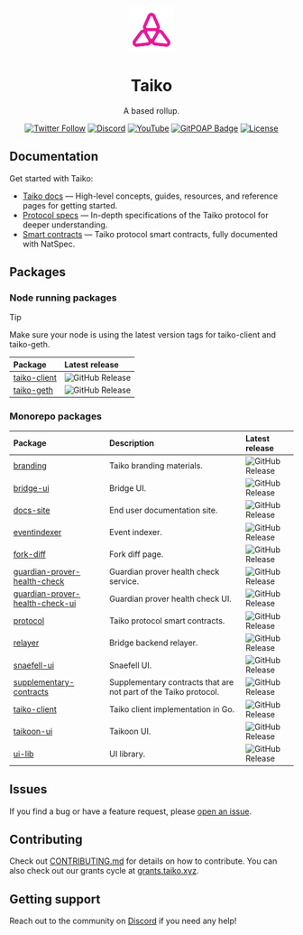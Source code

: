 <p align="center">
  <img src="./packages/branding/RGB SVG (For Digital Use)/Taiko Icon/taiko-icon-blk.svg" width="80" alt="Logo for Taiko" />
</p>

<h1 align="center">
  Taiko
</h1>

<p align="center">
  A based rollup.
</p>

<div align="center">

[![Twitter Follow](https://img.shields.io/twitter/follow/taikoxyz?style=social)](https://twitter.com/taikoxyz)
[![Discord](https://img.shields.io/discord/984015101017346058?color=%235865F2&label=Discord&logo=discord&logoColor=%23fff)](https://discord.gg/taikoxyz)
[![YouTube](https://img.shields.io/youtube/channel/subscribers/UCxd_ARE9LtAEdnRQA6g1TaQ)](https://www.youtube.com/@taikoxyz)
[![GitPOAP Badge](https://public-api.gitpoap.io/v1/repo/taikoxyz/taiko-mono/badge)](https://www.gitpoap.io/gh/taikoxyz/taiko-mono)
[![License](https://img.shields.io/github/license/taikoxyz/taiko-mono)](https://github.com/taikoxyz/taiko-mono/blob/main/LICENSE.md)

</div>

## Documentation

Get started with Taiko:

- [Taiko docs](https://docs.taiko.xyz) — High-level concepts, guides, resources, and reference pages for getting started.
- [Protocol specs](./packages/protocol/docs/README.md) — In-depth specifications of the Taiko protocol for deeper understanding.
- [Smart contracts](./packages/protocol/contracts/) — Taiko protocol smart contracts, fully documented with NatSpec.

## Packages

### Node running packages

> [!TIP]
> Make sure your node is using the latest version tags for taiko-client and taiko-geth.

| Package                                              | Latest release                                                                                      |
| :--------------------------------------------------- | :-------------------------------------------------------------------------------------------------- |
| [taiko-client](./packages/taiko-client)              | ![GitHub Release](https://img.shields.io/github/v/release/taikoxyz/taiko-mono?filter=taiko-client*) |
| [taiko-geth](https://github.com/taikoxyz/taiko-geth) | ![GitHub Release](https://img.shields.io/github/v/release/taikoxyz/taiko-geth)                      |

### Monorepo packages

| Package                                                                       | Description                                                      | Latest release                                                                                                         |
| :---------------------------------------------------------------------------- | :--------------------------------------------------------------- | :--------------------------------------------------------------------------------------------------------------------- |
| [branding](./packages/branding)                                               | Taiko branding materials.                                        | ![GitHub Release](https://img.shields.io/github/v/release/taikoxyz/taiko-mono?filter=branding*)                        |
| [bridge-ui](./packages/bridge-ui)                                             | Bridge UI.                                                       | ![GitHub Release](https://img.shields.io/github/v/release/taikoxyz/taiko-mono?filter=bridge-ui*)                       |
| [docs-site](./packages/docs-site)                                             | End user documentation site.                                     | ![GitHub Release](https://img.shields.io/github/v/release/taikoxyz/taiko-mono?filter=docs-site*)                       |
| [eventindexer](./packages/eventindexer)                                       | Event indexer.                                                   | ![GitHub Release](https://img.shields.io/github/v/release/taikoxyz/taiko-mono?filter=eventindexer*)                    |
| [fork-diff](./packages/fork-diff)                                             | Fork diff page.                                                  | ![GitHub Release](https://img.shields.io/github/v/release/taikoxyz/taiko-mono?filter=fork-diff*)                       |
| [guardian-prover-health-check](./packages/guardian-prover-health-check)       | Guardian prover health check service.                            | ![GitHub Release](https://img.shields.io/github/v/release/taikoxyz/taiko-mono?filter=guardian-prover-health-check*)    |
| [guardian-prover-health-check-ui](./packages/guardian-prover-health-check-ui) | Guardian prover health check UI.                                 | ![GitHub Release](https://img.shields.io/github/v/release/taikoxyz/taiko-mono?filter=guardian-prover-health-check-ui*) |
| [protocol](./packages/protocol)                                               | Taiko protocol smart contracts.                                  | ![GitHub Release](https://img.shields.io/github/v/release/taikoxyz/taiko-mono?filter=protocol*)                        |
| [relayer](./packages/relayer)                                                 | Bridge backend relayer.                                          | ![GitHub Release](https://img.shields.io/github/v/release/taikoxyz/taiko-mono?filter=relayer*)                         |
| [snaefell-ui](./packages/snaefell-ui)                                         | Snaefell UI.                                                     | ![GitHub Release](https://img.shields.io/github/v/release/taikoxyz/taiko-mono?filter=snaefell-ui*)                     |
| [supplementary-contracts](./packages/supplementary-contracts)                 | Supplementary contracts that are not part of the Taiko protocol. | ![GitHub Release](https://img.shields.io/github/v/release/taikoxyz/taiko-mono?filter=supplementary-contracts*)         |
| [taiko-client](./packages/taiko-client)                                       | Taiko client implementation in Go.                               | ![GitHub Release](https://img.shields.io/github/v/release/taikoxyz/taiko-mono?filter=taiko-client*)                    |
| [taikoon-ui](./packages/taikoon-ui)                                           | Taikoon UI.                                                      | ![GitHub Release](https://img.shields.io/github/v/release/taikoxyz/taiko-mono?filter=taikoon-ui*)                      |
| [ui-lib](./packages/ui-lib)                                                   | UI library.                                                      | ![GitHub Release](https://img.shields.io/github/v/release/taikoxyz/taiko-mono?filter=ui-lib*)                          |

## Issues

If you find a bug or have a feature request, please [open an issue](https://github.com/taikoxyz/taiko-mono/issues/new/choose).

## Contributing

Check out [CONTRIBUTING.md](./CONTRIBUTING.md) for details on how to contribute. You can also check out our grants cycle at [grants.taiko.xyz](https://grants.taiko.xyz).

## Getting support

Reach out to the community on [Discord](https://discord.gg/taikoxyz) if you need any help!
